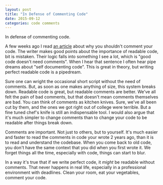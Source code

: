 ```yaml
---
layout: post
title: "In Defense of Commenting Code"
date: 2015-09-12
categories: code comments
---
```

In defense of commenting code.

A few weeks ago I read [an article](http://apdevblog.com/comments-in-code/) about why you shouldn't comment your code. The writer makes good points about the importance of readable code, bit is mistaken. Their logic falls into something I see a lot, which is "good code doesn't need comments". When I hear that sentence I often hear pipe dreams about "self documenting code". This is great in theory, but writing perfect readable code is a pipedream.

Sure one can wright the occasional short script without the need of comments. But, as soon as one makes anything of size, this system breaks down. Readable code is great, but readable comments are better. We've all felt the pain of bad comments, but that doesn't mean comments themselves are bad. You can think of comments as kitchen knives. Sure, we've all been cut by them, and the ones we got right out of college were terrible. But a fine tuned chef's knife is still an indispensable tool. I would also argue that it's much simpler to change comments than to change your code to be readable after things break down.

Comments are important. Not just to others, but to yourself. It's much easier and faster to read the comments in code your wrote 2 years ago, than it is to read and understand the codebase. When you come back to old code, you don't have the same context that you did when you first wrote it. We forget things all the time, especially with code, things can start to blur.

In a way it's true that if we write perfect code, it *might* be readable without comments. That never happens in real life, especially in a professional environment with deadlines. Clean your room, eat your vegetables, comment your code.
